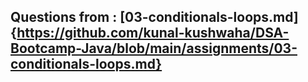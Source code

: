 ## Questions from : [03-conditionals-loops.md]{https://github.com/kunal-kushwaha/DSA-Bootcamp-Java/blob/main/assignments/03-conditionals-loops.md}
